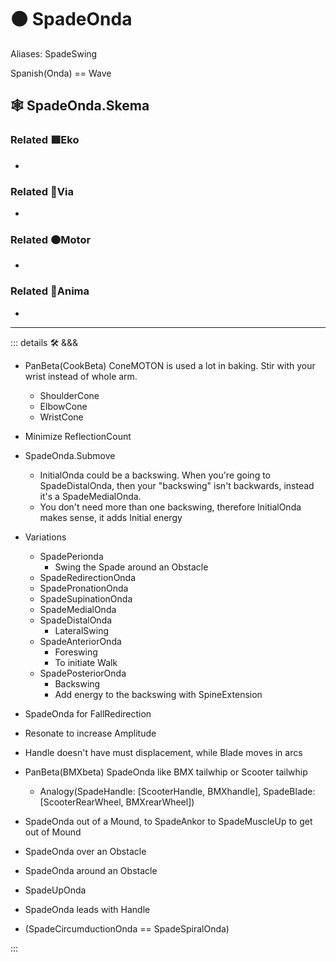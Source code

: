 # 🟠 <motor>SpadeOnda</motor>

Aliases: SpadeSwing

Spanish(Onda) == Wave

## 🕸 SpadeOnda.Skema

### Related 🟩<ekos>Eko</ekos>

-

### Related 🔻<via>Via</via>

-

### Related 🟠<motor>Motor</motor>

-

### Related 💜<anima>Anima</anima>

-

---

<!-- =================================================== -->
<!-- =================================================== -->
<!-- =================================================== -->
<!-- =================================================== -->
<!-- =================================================== -->
::: details 🛠 <dev>&&&</dev>

- PanBeta(CookBeta) ConeMOTON is used a lot in baking. Stir with your wrist instead of whole arm.
    - ShoulderCone
    - ElbowCone
    - WristCone
- Minimize ReflectionCount
- SpadeOnda.Submove
    - InitialOnda could be a backswing. When you're going to SpadeDistalOnda, then your "backswing" isn't backwards, instead it's a SpadeMedialOnda.
    - You don't need more than one backswing, therefore InitialOnda makes sense, it adds Initial energy
- Variations
    - SpadePerionda
        - Swing the Spade around an Obstacle
    - SpadeRedirectionOnda
    - SpadePronationOnda
    - SpadeSupinationOnda
    - SpadeMedialOnda
    - SpadeDistalOnda
        - LateralSwing
    - SpadeAnteriorOnda
        - Foreswing
        - To initiate Walk
    - SpadePosteriorOnda
        - Backswing
        - Add energy to the backswing with SpineExtension

- SpadeOnda for FallRedirection
- Resonate to increase Amplitude
- Handle doesn't have must displacement, while Blade moves in arcs
- PanBeta(BMXbeta) SpadeOnda like BMX tailwhip or Scooter tailwhip
    - Analogy(SpadeHandle: [ScooterHandle, BMXhandle], SpadeBlade: [ScooterRearWheel, BMXrearWheel])
- SpadeOnda out of a Mound, to SpadeAnkor to SpadeMuscleUp to get out of Mound
- SpadeOnda over an Obstacle
- SpadeOnda around an Obstacle
- SpadeUpOnda
- SpadeOnda leads with Handle
- (SpadeCircumductionOnda == SpadeSpiralOnda)

:::
